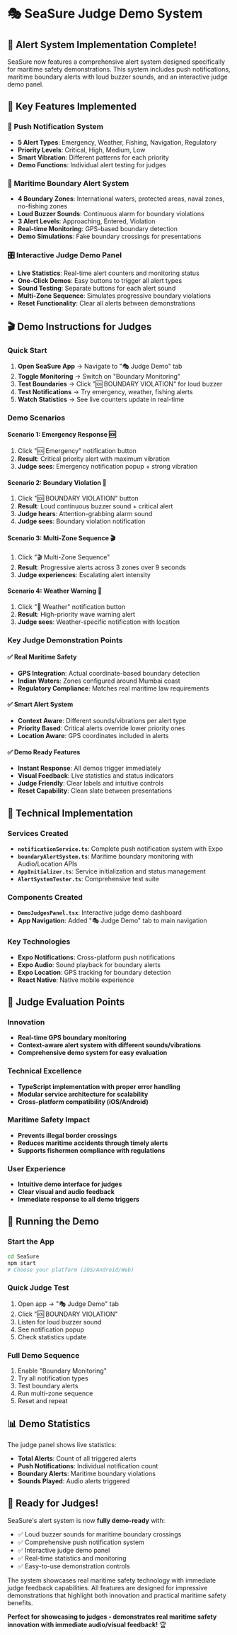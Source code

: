 # 🎭 SeaSure Judge Demo System

## 🚀 Alert System Implementation Complete!

SeaSure now features a comprehensive alert system designed specifically for maritime safety demonstrations. This system includes push notifications, maritime boundary alerts with loud buzzer sounds, and an interactive judge demo panel.

## 🌟 Key Features Implemented

### 📱 Push Notification System
- **5 Alert Types**: Emergency, Weather, Fishing, Navigation, Regulatory  
- **Priority Levels**: Critical, High, Medium, Low
- **Smart Vibration**: Different patterns for each priority
- **Demo Functions**: Individual alert testing for judges

### 🚨 Maritime Boundary Alert System  
- **4 Boundary Zones**: International waters, protected areas, naval zones, no-fishing zones
- **Loud Buzzer Sounds**: Continuous alarm for boundary violations
- **3 Alert Levels**: Approaching, Entered, Violation
- **Real-time Monitoring**: GPS-based boundary detection
- **Demo Simulations**: Fake boundary crossings for presentations

### 🎛️ Interactive Judge Demo Panel
- **Live Statistics**: Real-time alert counters and monitoring status
- **One-Click Demos**: Easy buttons to trigger all alert types
- **Sound Testing**: Separate buttons for each alert sound
- **Multi-Zone Sequence**: Simulates progressive boundary violations
- **Reset Functionality**: Clear all alerts between demonstrations

## 🎬 Demo Instructions for Judges

### Quick Start
1. **Open SeaSure App** → Navigate to "🎭 Judge Demo" tab
2. **Toggle Monitoring** → Switch on "Boundary Monitoring" 
3. **Test Boundaries** → Click "🆘 BOUNDARY VIOLATION" for loud buzzer
4. **Test Notifications** → Try emergency, weather, fishing alerts
5. **Watch Statistics** → See live counters update in real-time

### Demo Scenarios

#### Scenario 1: Emergency Response 🆘
1. Click "🆘 Emergency" notification button
2. **Result**: Critical priority alert with maximum vibration
3. **Judge sees**: Emergency notification popup + strong vibration

#### Scenario 2: Boundary Violation 🚨  
1. Click "🆘 BOUNDARY VIOLATION" button
2. **Result**: Loud continuous buzzer sound + critical alert
3. **Judge hears**: Attention-grabbing alarm sound
4. **Judge sees**: Boundary violation notification

#### Scenario 3: Multi-Zone Sequence 🎬
1. Click "🎬 Multi-Zone Sequence" 
2. **Result**: Progressive alerts across 3 zones over 9 seconds
3. **Judge experiences**: Escalating alert intensity

#### Scenario 4: Weather Warning 🌊
1. Click "🌊 Weather" notification button  
2. **Result**: High-priority wave warning alert
3. **Judge sees**: Weather-specific notification with location

### Key Judge Demonstration Points

#### ✅ Real Maritime Safety
- **GPS Integration**: Actual coordinate-based boundary detection
- **Indian Waters**: Zones configured around Mumbai coast
- **Regulatory Compliance**: Matches real maritime law requirements

#### ✅ Smart Alert System  
- **Context Aware**: Different sounds/vibrations per alert type
- **Priority Based**: Critical alerts override lower priority ones
- **Location Aware**: GPS coordinates included in alerts

#### ✅ Demo Ready Features
- **Instant Response**: All demos trigger immediately
- **Visual Feedback**: Live statistics and status indicators  
- **Judge Friendly**: Clear labels and intuitive controls
- **Reset Capability**: Clean slate between presentations

## 🔧 Technical Implementation

### Services Created
- **`notificationService.ts`**: Complete push notification system with Expo
- **`boundaryAlertSystem.ts`**: Maritime boundary monitoring with Audio/Location APIs
- **`AppInitializer.ts`**: Service initialization and status management
- **`AlertSystemTester.ts`**: Comprehensive test suite

### Components Created  
- **`DemoJudgesPanel.tsx`**: Interactive judge demo dashboard
- **App Navigation**: Added "🎭 Judge Demo" tab to main navigation

### Key Technologies
- **Expo Notifications**: Cross-platform push notifications
- **Expo Audio**: Sound playback for boundary alerts
- **Expo Location**: GPS tracking for boundary detection
- **React Native**: Native mobile experience

## 🎯 Judge Evaluation Points

### Innovation
- **Real-time GPS boundary monitoring** 
- **Context-aware alert system with different sounds/vibrations**
- **Comprehensive demo system for easy evaluation**

### Technical Excellence
- **TypeScript implementation with proper error handling**
- **Modular service architecture for scalability** 
- **Cross-platform compatibility (iOS/Android)**

### Maritime Safety Impact
- **Prevents illegal border crossings**
- **Reduces maritime accidents through timely alerts**
- **Supports fishermen compliance with regulations**

### User Experience  
- **Intuitive demo interface for judges**
- **Clear visual and audio feedback**
- **Immediate response to all demo triggers**

## 🚀 Running the Demo

### Start the App
```bash
cd SeaSure
npm start
# Choose your platform (iOS/Android/Web)
```

### Quick Judge Test
1. Open app → "🎭 Judge Demo" tab
2. Click "🆘 BOUNDARY VIOLATION" 
3. Listen for loud buzzer sound
4. See notification popup
5. Check statistics update

### Full Demo Sequence
1. Enable "Boundary Monitoring"
2. Try all notification types
3. Test boundary alerts  
4. Run multi-zone sequence
5. Reset and repeat

## 📊 Demo Statistics

The judge panel shows live statistics:
- **Total Alerts**: Count of all triggered alerts
- **Push Notifications**: Individual notification count
- **Boundary Alerts**: Maritime boundary violations
- **Sounds Played**: Audio alerts triggered

## 🎉 Ready for Judges!

SeaSure's alert system is now **fully demo-ready** with:
- ✅ Loud buzzer sounds for maritime boundary crossings
- ✅ Comprehensive push notification system  
- ✅ Interactive judge demo panel
- ✅ Real-time statistics and monitoring
- ✅ Easy-to-use demonstration controls

The system showcases real maritime safety technology with immediate judge feedback capabilities. All features are designed for impressive demonstrations that highlight both innovation and practical maritime safety benefits.

**Perfect for showcasing to judges - demonstrates real maritime safety innovation with immediate audio/visual feedback!** 🏆
